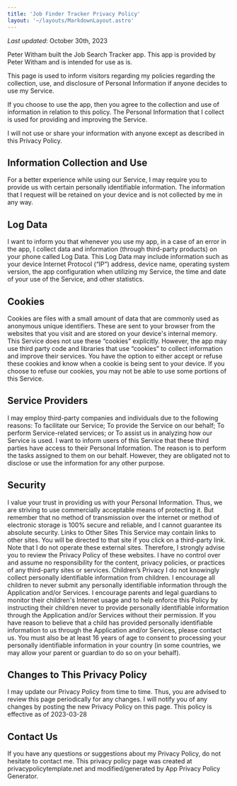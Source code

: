 ```yaml
---
title: 'Job Finder Tracker Privacy Policy'
layout: '~/layouts/MarkdownLayout.astro'
---
```


_Last updated_: October 30th, 2023

Peter Witham built the Job Search Tracker app. This app is provided by Peter Witham and is intended for use as is.

This page is used to inform visitors regarding my policies regarding the collection, use, and disclosure of Personal Information if anyone decides to use my Service.

If you choose to use the app, then you agree to the collection and use of information in relation to this policy. The Personal Information that I collect is used for providing and improving the Service.

I will not use or share your information with anyone except as described in this Privacy Policy.

## Information Collection and Use

For a better experience while using our Service, I may require you to provide us with certain personally identifiable information. The information that I request will be retained on your device and is not collected by me in any way.

## Log Data

I want to inform you that whenever you use my app, in a case of an error in the app, I collect data and information (through third-party products) on your phone called Log Data. This Log Data may include information such as your device Internet Protocol (“IP”) address, device name, operating system version, the app configuration when utilizing my Service, the time and date of your use of the Service, and other statistics.

## Cookies

Cookies are files with a small amount of data that are commonly used as anonymous unique identifiers. These are sent to your browser from the websites that you visit and are stored on your device's internal memory. This Service does not use these “cookies” explicitly. However, the app may use third party code and libraries that use “cookies” to collect information and improve their services. You have the option to either accept or refuse these cookies and know when a cookie is being sent to your device. If you choose to refuse our cookies, you may not be able to use some portions of this Service.

## Service Providers

I may employ third-party companies and individuals due to the following reasons: To facilitate our Service; To provide the Service on our behalf; To perform Service-related services; or To assist us in analyzing how our Service is used. I want to inform users of this Service that these third parties have access to their Personal Information. The reason is to perform the tasks assigned to them on our behalf. However, they are obligated not to disclose or use the information for any other purpose.

## Security

I value your trust in providing us with your Personal Information. Thus, we are striving to use commercially acceptable means of protecting it. But remember that no method of transmission over the internet or method of electronic storage is 100% secure and reliable, and I cannot guarantee its absolute security. Links to Other Sites This Service may contain links to other sites. You will be directed to that site if you click on a third-party link. Note that I do not operate these external sites. Therefore, I strongly advise you to review the Privacy Policy of these websites. I have no control over and assume no responsibility for the content, privacy policies, or practices of any third-party sites or services. Children’s Privacy I do not knowingly collect personally identifiable information from children. I encourage all children to never submit any personally identifiable information through the Application and/or Services. I encourage parents and legal guardians to monitor their children's Internet usage and to help enforce this Policy by instructing their children never to provide personally identifiable information through the Application and/or Services without their permission. If you have reason to believe that a child has provided personally identifiable information to us through the Application and/or Services, please contact us. You must also be at least 16 years of age to consent to processing your personally identifiable information in your country (in some countries, we may allow your parent or guardian to do so on your behalf).

## Changes to This Privacy Policy

I may update our Privacy Policy from time to time. Thus, you are advised to review this page periodically for any changes. I will notify you of any changes by posting the new Privacy Policy on this page. This policy is effective as of 2023-03-28

## Contact Us

If you have any questions or suggestions about my Privacy Policy, do not hesitate to contact me. This privacy policy page was created at privacypolicytemplate.net and modified/generated by App Privacy Policy Generator.
